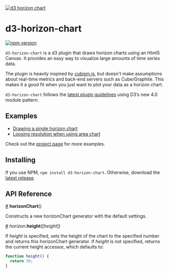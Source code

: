 [![d3 horizon chart](http://kmandov.github.io/d3-horizon-chart/img/d3-horizon-charts-lead-01.png)](http://kmandov.github.io/d3-horizon-chart/)

# d3-horizon-chart

[![npm version](https://badge.fury.io/js/d3-horizon-chart.svg)](http://badge.fury.io/js/d3-horizon-chart)

`d3-horizon-chart` is a d3 plugin that draws horizon charts using an Html5 Canvas.
It provides an easy way to visualize large amounts of time series data.

The plugin is heavily inspired by [cubism.js](https://square.github.io/cubism/), but doesn't make assumptions about real-time metrics and back-end servers such as Cube/Graphite.
This makes it a good fit when you just want to plot your data as a horizon chart.

`d3-horizon-chart` follows the [latest plugin guidelines](https://bost.ocks.org/mike/d3-plugin/) using D3’s new 4.0 module pattern.


## Examples

- [Drawing a single horizon chart](http://bl.ocks.org/kmandov/a1abe4aa380fb8b4bd0b4c081a76ce13)
- [Loosing resolution when using area chart](http://bl.ocks.org/kmandov/5af65af3875c5c4afcdc0d675f60bb45)

Check out the [project page](http://kmandov.github.io/d3-horizon-chart/) for more examples.

## Installing

If you use NPM, `npm install d3-horizon-chart`. Otherwise, download the [latest release](https://github.com/kmandov/d3-horizon-chart/releases/latest).

## API Reference

<a name="horizon" href="#horizon">#</a> <b>horizonChart</b>()

Constructs a new horizonChart generator with the default settings.

<a name="horizon_height" href="#horizon_height">#</a> <i>horizon</i>.<b>height</b>([<i>height</i>])

If <i>height</i> is specified, sets the height of the chart to the specified number and returns this horizonChart generator. If <i>height</i> is not specified, returns the current height accessor, which defaults to:

```js
function height() {
  return 30;
}
```

